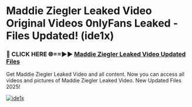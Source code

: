 # Maddie Ziegler Leaked Video Original Videos 0nlyFans Leaked - Files Updated! (ide1x)

<h3>🔴 CLICK HERE 🌐==►► <a href="https://tinyurl.com/x26r9saj" rel="nofollow">Maddie Ziegler Leaked Video Updated Files</a></h3>

Get Maddie Ziegler Leaked Video and all content. Now you can access all videos and pictures of Maddie Ziegler Leaked Video. New Updated Files 2025!

[![ide1x](https://i.imgur.com/LkgZPqh.gif)](https://tinyurl.com/x26r9saj)
